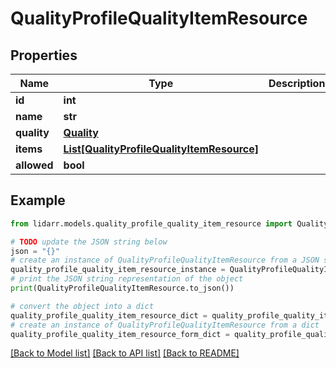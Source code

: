 # QualityProfileQualityItemResource


## Properties

Name | Type | Description | Notes
------------ | ------------- | ------------- | -------------
**id** | **int** |  | [optional] 
**name** | **str** |  | [optional] 
**quality** | [**Quality**](Quality.md) |  | [optional] 
**items** | [**List[QualityProfileQualityItemResource]**](QualityProfileQualityItemResource.md) |  | [optional] 
**allowed** | **bool** |  | [optional] 

## Example

```python
from lidarr.models.quality_profile_quality_item_resource import QualityProfileQualityItemResource

# TODO update the JSON string below
json = "{}"
# create an instance of QualityProfileQualityItemResource from a JSON string
quality_profile_quality_item_resource_instance = QualityProfileQualityItemResource.from_json(json)
# print the JSON string representation of the object
print(QualityProfileQualityItemResource.to_json())

# convert the object into a dict
quality_profile_quality_item_resource_dict = quality_profile_quality_item_resource_instance.to_dict()
# create an instance of QualityProfileQualityItemResource from a dict
quality_profile_quality_item_resource_form_dict = quality_profile_quality_item_resource.from_dict(quality_profile_quality_item_resource_dict)
```
[[Back to Model list]](../README.md#documentation-for-models) [[Back to API list]](../README.md#documentation-for-api-endpoints) [[Back to README]](../README.md)


